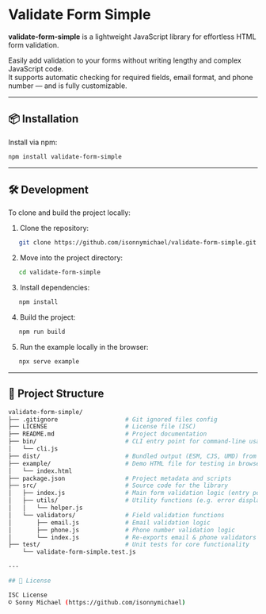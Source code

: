 # Validate Form Simple

**validate-form-simple** is a lightweight JavaScript library for effortless HTML form validation.

Easily add validation to your forms without writing lengthy and complex JavaScript code.  
It supports automatic checking for required fields, email format, and phone number — and is fully customizable.

---

## 📦 Installation

Install via npm:

```bash
npm install validate-form-simple
```
---

## 🛠 Development

To clone and build the project locally:

1. Clone the repository:
```bash
   git clone https://github.com/isonnymichael/validate-form-simple.git
```
2. Move into the project directory:
```bash
   cd validate-form-simple
```
3. Install dependencies:
```bash
   npm install
```
4. Build the project:
```bash
   npm run build
```
5. Run the example locally in the browser:
```bash
   npx serve example
```
---

## 📁 Project Structure

```bash
validate-form-simple/
├── .gitignore                   # Git ignored files config
├── LICENSE                      # License file (ISC)
├── README.md                    # Project documentation
├── bin/                         # CLI entry point for command-line usage
│   └── cli.js
├── dist/                        # Bundled output (ESM, CJS, UMD) from Microbundle
├── example/                     # Demo HTML file for testing in browser
│   └── index.html
├── package.json                 # Project metadata and scripts
├── src/                         # Source code for the library
│   ├── index.js                 # Main form validation logic (entry point)
│   ├── utils/                   # Utility functions (e.g. error display, field name)
│   │   └── helper.js
│   └── validators/              # Field validation functions
│       ├── email.js             # Email validation logic
│       ├── phone.js             # Phone number validation logic
│       └── index.js             # Re-exports email & phone validators
├── test/                        # Unit tests for core functionality
    └── validate-form-simple.test.js

---

## 📄 License

ISC License  
© Sonny Michael (https://github.com/isonnymichael)